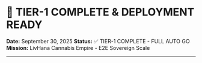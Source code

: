 <!-- Optimized: 2025-10-06 -->
<!-- RPM: 1.6.2.1.1.6.2.1_TIER1_COMPLETE_DEPLOYMENT_READY_20251006 -->
<!-- Session: E2E RPM DNA Application -->
<!-- AOM: RND (Reggie & Dro) -->
<!-- COI: TECHNOLOGY -->
<!-- RPM: HIGH -->
<!-- ACTION: BUILD -->

<!--
Optimized: 2025-10-03
RPM: 3.6.0.6.ops-technology-ship-status-documentation
Session: Dual-AI Collaboration - Sonnet Docs Sweep
-->
# 🚀 TIER-1 COMPLETE & DEPLOYMENT READY

**Date:** September 30, 2025
**Status:** ✅ TIER-1 COMPLETE - FULL AUTO GO
**Mission:** LivHana Cannabis Empire - E2E Sovereign Scale

---

